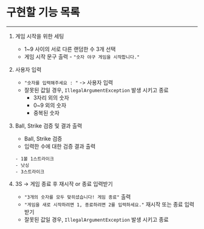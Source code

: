 # 구현할 기능 목록

---
1. 게임 시작을 위한 세팅
    * 1~9 사이의 서로 다른 랜덤한 수 3개 선택
    * 게임 시작 문구 출력 - `"숫자 야구 게임을 시작합니다."`


2. 사용자 입력
    * `"숫자를 입력해주세요 : "` -> 사용자 입력
    * 잘못된 값일 경우, `IllegalArgumentException` 발생 시키고 종료
      - 3자리 외의 숫자
      - 0~9 외의 숫자
      - 중복된 숫자
    

3. Ball, Strike 검증 및 결과 출력
    * Ball, Strike 검증
    * 입력한 수에 대한 검증 결과 출력
   ```
   - 1볼 1스트라이크
   - 낫싱
   - 3스트라이크
   ```

4. 3S -> 게임 종료 후 재시작 or 종료 입력받기
    * `"3개의 숫자를 모두 맞히셨습니다! 게임 종료"` 출력
    * `"게임을 새로 시작하려면 1, 종료하려면 2를 입력하세요."` 재시작 또는 종료 입력 받기
    * 잘못된 값일 경우, `IllegalArgumentException` 발생 시키고 종료
